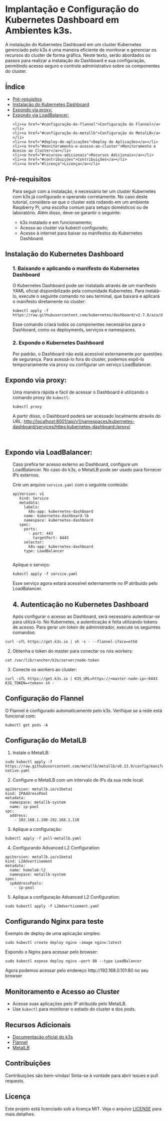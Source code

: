 <h1>Implantação e Configuração do Kubernetes Dashboard em Ambientes k3s.</h1>

<p>A instalação do Kubernetes Dashboard em um cluster Kubernetes gerenciado pelo k3s é uma maneira eficiente de monitorar e gerenciar os recursos do cluster de forma gráfica. Neste texto, serão abordados os passos para realizar a instalação do Dashboard e sua configuração, permitindo acesso seguro e controle administrativo sobre os componentes do cluster.</p>

<h2>Índice</h2>
<ul>
    <li><a href="#pré-requisitos">Pré-requisitos</a></li>
    <li><a href="#instalação_kubernetes_dashboard"> Instalação do Kubernetes Dashboard</a></li>
    <li><a href="#expondo_via_proxy">Expondo via proxy:</a></li>
    <li><a href="#expondo_via_loadBalancer">Expondo via LoadBalancer:</a></li>

  
    <li><a href="#configuração-do-flannel">Configuração do Flannel</a></li>
    <li><a href="#configuração-do-metallb">Configuração do MetalLB</a></li>
    <li><a href="#deploy-de-aplicações">Deploy de Aplicações</a></li>
    <li><a href="#monitoramento-e-acesso-ao-cluster">Monitoramento e Acesso ao Cluster</a></li>
    <li><a href="#recursos-adicionais">Recursos Adicionais</a></li>
    <li><a href="#contribuições">Contribuições</a></li>
    <li><a href="#licença">Licença</a></li>
</ul>

<h2 id="pré-requisitos">Pré-requisitos</h2>
<ol>
    <p>Para seguir com a instalação, é necessário ter um cluster Kubernetes com k3s já configurado e operando corretamente. No caso deste tutorial, considera-se que o cluster está rodando em um ambiente Raspberry Pi, uma escolha comum para setups      domésticos ou de laboratório. Além disso, deve-se garantir o seguinte:</p>
    <ul>
        <li>k3s instalado e em funcionamento;</li>
        <li>Acesso ao cluster via kubectl configurado;</li>
        <li>Acesso à internet para baixar os manifestos do Kubernetes Dashboard.</li>
    </ul>
</ol>

<h2 id="instalação_kubernetes_dashboard"> Instalação do Kubernetes Dashboard</h2>
<ol>
     <h3>1. Baixando e aplicando o manifesto do Kubernetes Dashboard</h3>
     <p>O Kubernetes Dashboard pode ser instalado através de um manifesto YAML oficial disponibilizado pela comunidade Kubernetes. Para instalá-lo, execute o seguinte comando no seu terminal, que baixará e aplicará o manifesto diretamente no 
         cluster:</p>
     <pre><code>kubectl apply -f https://raw.githubusercontent.com/kubernetes/dashboard/v2.7.0/aio/deploy/recommended.yaml</code></pre>
     <p>Esse comando criará todos os componentes necessários para o Dashboard, como os deployments, serviços e namespaces.</p>    
     <h3>2. Expondo o Kubernetes Dashboard</h3>    
     <p>Por padrão, o Dashboard não está acessível externamente por questões de segurança. Para acessá-lo fora do cluster, podemos expô-lo temporariamente via proxy ou configurar um serviço LoadBalancer.</p>
</ol>


<h2 id="expondo_via_proxy">Expondo via proxy:</h2>
<ol>
    <p>Uma maneira rápida e fácil de acessar o Dashboard é utilizando o comando proxy do <code>kubectl</code>:</p>
    <pre><code>kubectl proxy</code></pre>
    <p>A partir disso, o Dashboard poderá ser acessado localmente através do URL: <a href="http://localhost:8001/api/v1/namespaces/kubernetes-dashboard/services/https:kubernetes-dashboard:/proxy/" 
    target="_blank">http://localhost:8001/api/v1/namespaces/kubernetes-dashboard/services/https:kubernetes-dashboard:/proxy/</a></p> 
</ol>
<br>

<h2 id="expondo_via_loadBalancer">Expondo via LoadBalancer:</h2>
<ol>
    <p>Caso prefira ter acesso externo ao Dashboard, configure um LoadBalancer. No caso do k3s, o MetalLB pode ser usado para fornecer IPs externos.</p>
    <p>Crie um arquivo <code>service.yaml</code> com o seguinte conteúdo:</p>

   <pre><code>apiVersion: v1
   kind: Service
   metadata:
     labels:
       k8s-app: kubernetes-dashboard
     name: kubernetes-dashboard-lb
     namespace: kubernetes-dashboard
   spec:
     ports:
       - port: 443
         targetPort: 8443
     selector:
       k8s-app: kubernetes-dashboard
     type: LoadBalancer
   </code></pre>

<p>Aplique o serviço:</p>

<pre><code>kubectl apply -f service.yaml</code></pre>

<p>Esse serviço agora estará acessível externamente no IP atribuído pelo LoadBalancer.</p>

<h2>4. Autenticação no Kubernetes Dashboard</h2>

<p>Após configurar o acesso ao Dashboard, será necessário autenticar-se para utilizá-lo. No Kubernetes, a autenticação é feita utilizando tokens de acesso. Para gerar um token de administrador, execute os seguintes comandos:</p>
</ol>





<pre><code>curl -sfL https://get.k3s.io | sh -s - --flannel-iface=eth0
</code></pre>
<ol start="2">
    <li>Obtenha o token do master para conectar os nós workers:</li>
</ol>
<pre><code>cat /var/lib/rancher/k3s/server/node-token
</code></pre>
<ol start="3">
    <li>Conecte os workers ao cluster:</li>
</ol>
<pre><code>curl -sfL https://get.k3s.io | K3S_URL=https://&lt;master-node-ip&gt;:6443 K3S_TOKEN=&lt;token&gt; sh -
</code></pre>

<h2 id="configuração-do-flannel">Configuração do Flannel</h2>
<p>O Flannel é configurado automaticamente pelo k3s. Verifique se a rede está funcional com:</p>
<pre><code>kubectl get pods -A
</code></pre>

<h2 id="configuração-do-metallb">Configuração do MetalLB</h2>
<ol>
    <li>Instale o MetalLB:</li>
</ol>
<pre><code>sudo kubectl apply -f https://raw.githubusercontent.com/metallb/metallb/v0.13.9/config/manifests/metallb-native.yaml
</code></pre>
<ol start="2">
    <li>Configure o MetalLB com um intervalo de IPs da sua rede local:</li>
</ol>
<pre><code>apiVersion: metallb.io/v1beta1
kind: IPAddressPool
metadata:
  namespace: metallb-system
  name: ip-pool
spc:
  address:
    - 192.168.1.100-192.168.1.110
</code></pre>
<ol start="3">
    <li>Aplique a configuração:</li>
</ol>
<pre><code>kubectl apply -f poll-metallb.yaml
</code></pre>
<ol start="4">
    <li>Configurando Advanced L2 Configuration:</li>
</ol>
<pre><code>apiVersion: metallb.io/v1beta1
kind: L2Advertisement
metadata:
  name: homelab-l2
  namespace: metallb-system
spec:
  ipAddressPools:
    - ip-pool
</code></pre>
<ol start="5">
    <li>Aplique a configuração Advanced L2 Configuration:</li>
</ol>
<pre><code>sudo kubectl apply -f L2Advertisement.yaml
</code></pre>

<h2 id="deploy-de-aplicações">Configurando Nginx para teste</h2>
<p>Exemplo de deploy de uma aplicação simples:</p>
<pre><code>sudo kubectl create deploy nginx –image nginx:latest</code></pre>
<p>Expondo o Nginx para acessar pelo browser:</p>
<pre><code>sudo kubectl expose deploy nginx –port 80 --type LoadBalancer</code></pre>

<p>Agora podemos acessar pelo endereço http://192.168.0.101:80 no seu browser</p>



<h2 id="monitoramento-e-acesso-ao-cluster">Monitoramento e Acesso ao Cluster</h2>
<ul>
    <li>Acesse suas aplicações pelo IP atribuído pelo MetalLB.</li>
    <li>Use <code>kubectl</code> para monitorar o estado do cluster e dos pods.</li>
</ul>

<h2 id="recursos-adicionais">Recursos Adicionais</h2>
<ul>
    <li><a href="https://k3s.io/">Documentação oficial do k3s</a></li>
    <li><a href="https://github.com/flannel-io/flannel">Flannel</a></li>
    <li><a href="https://metallb.universe.tf/">MetalLB</a></li>
</ul>

<h2 id="contribuições">Contribuições</h2>
<p>Contribuições são bem-vindas! Sinta-se à vontade para abrir issues e pull requests.</p>

<h2 id="licença">Licença</h2>
<p>Este projeto está licenciado sob a licença MIT. Veja o arquivo <a href="LICENSE">LICENSE</a> para mais detalhes.</p>

